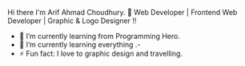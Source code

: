 Hi there I'm Arif Ahmad Choudhury. 👋
Web Developer | Frontend Web Developer | Graphic & Logo Designer !!

- 🔭 I’m currently learning from Programming Hero.
- 🌱 I’m currently learning everything .- 
- ⚡ Fun fact: I love to graphic design and travelling.

